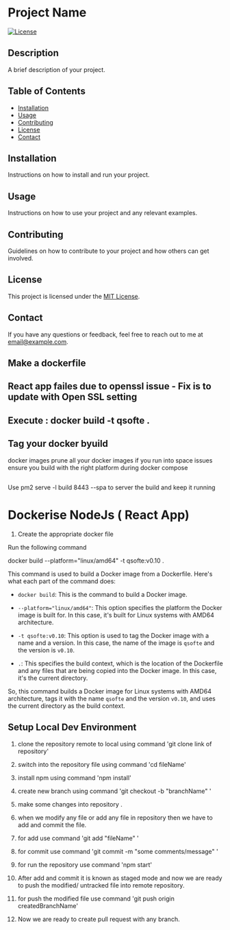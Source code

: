 # Project Name

[![License](https://img.shields.io/badge/license-MIT-blue.svg)](LICENSE)

## Description

A brief description of your project.

## Table of Contents

- [Installation](#installation)
- [Usage](#usage)
- [Contributing](#contributing)
- [License](#license)
- [Contact](#contact)

## Installation

Instructions on how to install and run your project.

## Usage

Instructions on how to use your project and any relevant examples.

## Contributing

Guidelines on how to contribute to your project and how others can get involved.

## License

This project is licensed under the [MIT License](LICENSE).

## Contact

If you have any questions or feedback, feel free to reach out to me at [email@example.com](mailto:email@example.com).

## Make a dockerfile

## React app failes due to openssl issue - Fix is to update with Open SSL setting

## Execute : docker build -t qsofte .

## Tag your docker byuild

docker images prune all your docker images if you run into space issues
ensure you build with the right platform during docker compose

##

Use pm2 serve -l build 8443 --spa to server the build and keep it running

# Dockerise NodeJs ( React App)

1. Create the appropriate docker file

Run the following command

docker build --platform="linux/amd64" -t qsofte:v0.10 .

This command is used to build a Docker image from a Dockerfile. Here's what each part of the command does:

- `docker build`: This is the command to build a Docker image.

- `--platform="linux/amd64"`: This option specifies the platform the Docker image is built for. In this case, it's built for Linux systems with AMD64 architecture.

- `-t qsofte:v0.10`: This option is used to tag the Docker image with a name and a version. In this case, the name of the image is `qsofte` and the version is `v0.10`.

- `.`: This specifies the build context, which is the location of the Dockerfile and any files that are being copied into the Docker image. In this case, it's the current directory.

So, this command builds a Docker image for Linux systems with AMD64 architecture, tags it with the name `qsofte` and the version `v0.10`, and uses the current directory as the build context.

## Setup Local Dev Environment

1. clone the repository remote to local using command 'git clone link of repository'

2. switch into the repository file using command 'cd fileName'

3. install npm using command 'npm install'

4. create new branch using command 'git checkout -b "branchName" '

5. make some changes into repository .

6. when we modify any file or add any file in repository then we have to add and commit the file.

7. for add use command 'git add "fileName" '

8. for commit use command 'git commit -m "some comments/message" '

9. for run the repository use command 'npm start'

10. After add and commit it is known as staged mode and now we are ready to push the modified/ untracked file into
    remote repository.

11. for push the modified file use command 'git push origin createdBranchName'

12. Now we are ready to create pull request with any branch.
